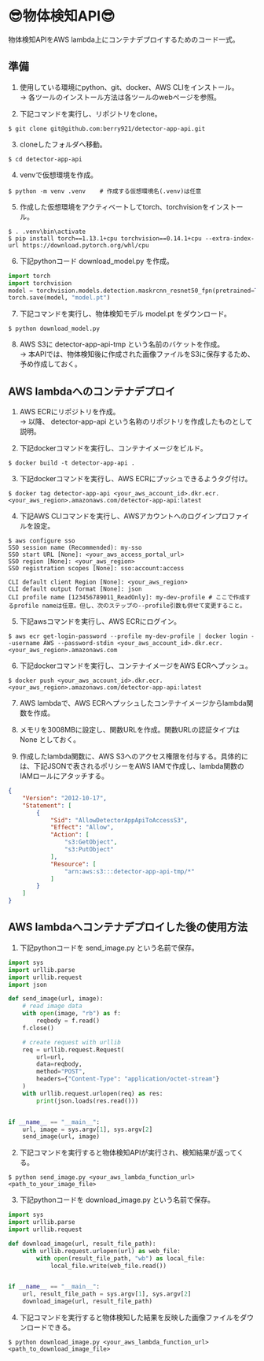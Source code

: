 # 😎物体検知API😎

物体検知APIをAWS lambda上にコンテナデプロイするためのコード一式。

## 準備

1. 使用している環境にpython、git、docker、AWS CLIをインストール。\
→ 各ツールのインストール方法は各ツールのwebページを参照。

2. 下記コマンドを実行し、リポジトリをclone。
```shell
$ git clone git@github.com:berry921/detector-app-api.git
```
3. cloneしたフォルダへ移動。
```shell
$ cd detector-app-api
```
4. venvで仮想環境を作成。
```shell
$ python -m venv .venv    # 作成する仮想環境名(.venv)は任意
```
5. 作成した仮想環境をアクティベートしてtorch、torchvisionをインストール。
```shell
$ . .venv\bin\activate
$ pip install torch==1.13.1+cpu torchvision==0.14.1+cpu --extra-index-url https://download.pytorch.org/whl/cpu
```
6. 下記pythonコード download_model.py を作成。
```python:download_model.py
import torch
import torchvision
model = torchvision.models.detection.maskrcnn_resnet50_fpn(pretrained=True)
torch.save(model, "model.pt")
```
7. 下記コマンドを実行し、物体検知モデル model.pt をダウンロード。
```shell
$ python download_model.py
```
8. AWS S3に detector-app-api-tmp という名前のバケットを作成。\
→ 本APIでは、物体検知後に作成された画像ファイルをS3に保存するため、予め作成しておく。

## AWS lambdaへのコンテナデプロイ
1. AWS ECRにリポジトリを作成。\
→ 以降、 detector-app-api という名称のリポジトリを作成したものとして説明。

2. 下記dockerコマンドを実行し、コンテナイメージをビルド。
```shell
$ docker build -t detector-app-api .
```
3. 下記dockerコマンドを実行し、AWS ECRにプッシュできるようタグ付け。
```shell
$ docker tag detector-app-api <your_aws_account_id>.dkr.ecr.<your_aws_region>.amazonaws.com/detector-app-api:latest
```
4. 下記AWS CLIコマンドを実行し、AWSアカウントへのログインプロファイルを設定。
```shell
$ aws configure sso
SSO session name (Recommended): my-sso
SSO start URL [None]: <your_aws_access_portal_url>
SSO region [None]: <your_aws_region>
SSO registration scopes [None]: sso:account:access

CLI default client Region [None]: <your_aws_region>
CLI default output format [None]: json
CLI profile name [123456789011_ReadOnly]: my-dev-profile # ここで作成するprofile nameは任意。但し、次のステップの--profile引数も併せて変更すること。
```
5. 下記awsコマンドを実行し、AWS ECRにログイン。
```shell
$ aws ecr get-login-password --profile my-dev-profile | docker login --username AWS --password-stdin <your_aws_account_id>.dkr.ecr.<your_aws_region>.amazonaws.com
```
6. 下記dockerコマンドを実行し、コンテナイメージをAWS ECRへプッシュ。
```shell
$ docker push <your_aws_account_id>.dkr.ecr.<your_aws_region>.amazonaws.com/detector-app-api:latest
```
7. AWS lambdaで、AWS ECRへプッシュしたコンテナイメージからlambda関数を作成。

8. メモリを3008MBに設定し、関数URLを作成。関数URLの認証タイプは None としておく。

9. 作成したlambda関数に、AWS S3へのアクセス権限を付与する。具体的には、下記JSONで表されるポリシーをAWS IAMで作成し、lambda関数のIAMロールにアタッチする。
```json
{
    "Version": "2012-10-17",
    "Statement": [
        {
            "Sid": "AllowDetectorAppApiToAccessS3",
            "Effect": "Allow",
            "Action": [
                "s3:GetObject",
                "s3:PutObject"
            ],
            "Resource": [
                "arn:aws:s3:::detector-app-api-tmp/*"
            ]
        }
    ]
}
```

## AWS lambdaへコンテナデプロイした後の使用方法

1. 下記pythonコードを send_image.py という名前で保存。
```python:send_image.py
import sys
import urllib.parse
import urllib.request
import json

def send_image(url, image):
    # read image data
    with open(image, "rb") as f:
        reqbody = f.read()
    f.close()

    # create request with urllib
    req = urllib.request.Request(
        url=url,
        data=reqbody,
        method="POST",
        headers={"Content-Type": "application/octet-stream"}
    )
    with urllib.request.urlopen(req) as res:
        print(json.loads(res.read()))


if __name__ == "__main__":
    url, image = sys.argv[1], sys.argv[2]
    send_image(url, image)
```
2. 下記コマンドを実行すると物体検知APIが実行され、検知結果が返ってくる。
```shell
$ python send_image.py <your_aws_lambda_function_url> <path_to_your_image_file>
```
3. 下記pythonコードを download_image.py という名前で保存。
```python:download_image.py
import sys
import urllib.parse
import urllib.request

def download_image(url, result_file_path):
    with urllib.request.urlopen(url) as web_file:
        with open(result_file_path, "wb") as local_file:
            local_file.write(web_file.read())


if __name__ == "__main__":
    url, result_file_path = sys.argv[1], sys.argv[2]
    download_image(url, result_file_path)
```
4. 下記コマンドを実行すると物体検知した結果を反映した画像ファイルをダウンロードできる。
```shell
$ python download_image.py <your_aws_lambda_function_url> <path_to_download_image_file>
```